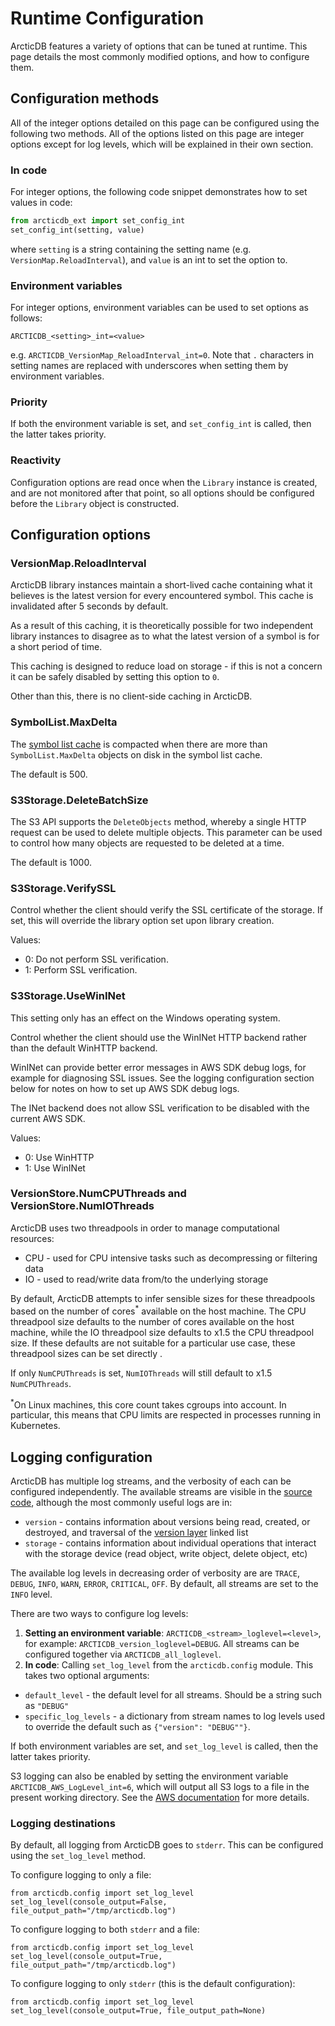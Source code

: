 # Runtime Configuration

ArcticDB features a variety of options that can be tuned at runtime. This page details the most commonly modified options, and how to configure them.

## Configuration methods

All of the integer options detailed on this page can be configured using the following two methods. All of the options listed on this page are integer options except for log levels, which will be explained in their own section.

### In code

For integer options, the following code snippet demonstrates how to set values in code:

```python
from arcticdb_ext import set_config_int
set_config_int(setting, value)
```

where `setting` is a string containing the setting name (e.g. `VersionMap.ReloadInterval`), and `value` is an int to set the option to.

### Environment variables

For integer options, environment variables can be used to set options as follows:

```
ARCTICDB_<setting>_int=<value>
```

e.g. `ARCTICDB_VersionMap_ReloadInterval_int=0`. Note that `.` characters in setting names are replaced with underscores when setting them by environment variables.

### Priority

If both the environment variable is set, and `set_config_int` is called, then the latter takes priority.

### Reactivity

Configuration options are read once when the `Library` instance is created, and are not monitored after that point, so all options should be configured before the `Library` object is constructed.

## Configuration options

### VersionMap.ReloadInterval

ArcticDB library instances maintain a short-lived cache containing what it believes is the latest version for every encountered symbol.  This cache is invalidated after 5 seconds by default.

As a result of this caching, it is theoretically possible for two independent library instances to disagree as to what the latest version of a symbol is for a short period of time.

This caching is designed to reduce load on storage - if this is not a concern it can be safely disabled by setting this option to `0`.

Other than this, there is no client-side caching in ArcticDB.

### SymbolList.MaxDelta

The [symbol list cache](technical/on_disk_storage.md#symbol-list-caching) is compacted when there are more than `SymbolList.MaxDelta` objects on disk in the symbol list cache.

The default is 500.

### S3Storage.DeleteBatchSize

The S3 API supports the `DeleteObjects` method, whereby a single HTTP request can be used to delete multiple objects. This parameter can be used to control how many objects are requested to be deleted at a time.

The default is 1000.

### S3Storage.VerifySSL

Control whether the client should verify the SSL certificate of the storage. If set, this will override the library option set upon library creation.

Values:
* 0: Do not perform SSL verification.
* 1: Perform SSL verification.

### S3Storage.UseWinINet

This setting only has an effect on the Windows operating system.

Control whether the client should use the WinINet HTTP backend rather than the default WinHTTP backend.

WinINet can provide better error messages in AWS SDK debug logs, for example for diagnosing SSL issues. See the logging
configuration section below for notes on how to set up AWS SDK debug logs.

The INet backend does not allow SSL verification to be disabled with the current AWS SDK.

Values:
* 0: Use WinHTTP
* 1: Use WinINet

### VersionStore.NumCPUThreads and VersionStore.NumIOThreads

ArcticDB uses two threadpools in order to manage computational resources:

* CPU - used for CPU intensive tasks such as decompressing or filtering data
* IO - used to read/write data from/to the underlying storage

By default, ArcticDB attempts to infer sensible sizes for these threadpools based on the number of cores<sup>\*</sup> available on the host machine. The CPU threadpool size defaults to the number of cores available on the host machine, while the IO threadpool size defaults to x1.5 the CPU threadpool size. If these defaults are not suitable for a particular use case, these threadpool sizes can be set directly .

If only `NumCPUThreads` is set, `NumIOThreads` will still default to x1.5 `NumCPUThreads`.

<sup>\*</sup>On Linux machines, this core count takes cgroups into account. In particular, this means that CPU limits are respected in processes running in Kubernetes.

## Logging configuration

ArcticDB has multiple log streams, and the verbosity of each can be configured independently. 
The available streams are visible in the [source code](https://github.com/man-group/ArcticDB/blob/master/python/arcticdb/log.py), although the most commonly useful logs are in:
 
* `version` - contains information about versions being read, created, or destroyed, and traversal of the [version layer](technical/on_disk_storage.md#version-layer) linked list
* `storage` - contains information about individual operations that interact with the storage device (read object, write object, delete object, etc)

The available log levels in decreasing order of verbosity are are `TRACE`, `DEBUG`, `INFO`, `WARN`, `ERROR`, `CRITICAL`, `OFF`. 
By default, all streams are set to the `INFO` level.

There are two ways to configure log levels: 

1. **Setting an environment variable**: `ARCTICDB_<stream>_loglevel=<level>`, for example: `ARCTICDB_version_loglevel=DEBUG`. All streams can be configured together via `ARCTICDB_all_loglevel`. 
2. **In code**: Calling `set_log_level` from the `arcticdb.config` module. This takes two optional arguments:

* `default_level` - the default level for all streams. Should be a string such as `"DEBUG"`
* `specific_log_levels` - a dictionary from stream names to log levels used to override the default such as `{"version": "DEBUG""}`.

If both environment variables are set, and `set_log_level` is called, then the latter takes priority.

S3 logging can also be enabled by setting the environment variable `ARCTICDB_AWS_LogLevel_int=6`, which will output all S3 logs to a file in the present working directory. 
See the [AWS documentation](https://docs.aws.amazon.com/sdk-for-cpp/v1/developer-guide/logging.html) for more details.

### Logging destinations

By default, all logging from ArcticDB goes to `stderr`. This can be configured using the `set_log_level` method.

To configure logging to only a file:

```
from arcticdb.config import set_log_level
set_log_level(console_output=False, file_output_path="/tmp/arcticdb.log")
```

To configure logging to both `stderr` and a file:

```
from arcticdb.config import set_log_level
set_log_level(console_output=True, file_output_path="/tmp/arcticdb.log")
```

To configure logging to only `stderr` (this is the default configuration):

```
from arcticdb.config import set_log_level
set_log_level(console_output=True, file_output_path=None)
```
